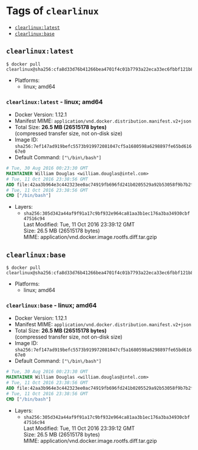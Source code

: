 <!-- THIS FILE IS GENERATED VIA './update-remote.sh' -->

# Tags of `clearlinux`

-	[`clearlinux:latest`](#clearlinuxlatest)
-	[`clearlinux:base`](#clearlinuxbase)

## `clearlinux:latest`

```console
$ docker pull clearlinux@sha256:cfa8d33d76b41266bea4701f4c01b7793a22eca33ec6fbbf121b858a8c59909f
```

-	Platforms:
	-	linux; amd64

### `clearlinux:latest` - linux; amd64

-	Docker Version: 1.12.1
-	Manifest MIME: `application/vnd.docker.distribution.manifest.v2+json`
-	Total Size: **26.5 MB (26515178 bytes)**  
	(compressed transfer size, not on-disk size)
-	Image ID: `sha256:7ef147ad919befc5573b919972081047cf5a1680598a6298897fe65bd61667e0`
-	Default Command: `["\/bin\/bash"]`

```dockerfile
# Tue, 30 Aug 2016 00:23:30 GMT
MAINTAINER William Douglas <william.douglas@intel.com>
# Tue, 11 Oct 2016 23:38:56 GMT
ADD file:42aa3b964e3c442323ee0ac74919fb696fd241b0205529a92b53058f9b7b2f00 in / 
# Tue, 11 Oct 2016 23:38:56 GMT
CMD ["/bin/bash"]
```

-	Layers:
	-	`sha256:305d342a44af9f91a17c9bf932e964ca81aa3b1ec176a3ba34930cbf47516c94`  
		Last Modified: Tue, 11 Oct 2016 23:39:12 GMT  
		Size: 26.5 MB (26515178 bytes)  
		MIME: application/vnd.docker.image.rootfs.diff.tar.gzip

## `clearlinux:base`

```console
$ docker pull clearlinux@sha256:cfa8d33d76b41266bea4701f4c01b7793a22eca33ec6fbbf121b858a8c59909f
```

-	Platforms:
	-	linux; amd64

### `clearlinux:base` - linux; amd64

-	Docker Version: 1.12.1
-	Manifest MIME: `application/vnd.docker.distribution.manifest.v2+json`
-	Total Size: **26.5 MB (26515178 bytes)**  
	(compressed transfer size, not on-disk size)
-	Image ID: `sha256:7ef147ad919befc5573b919972081047cf5a1680598a6298897fe65bd61667e0`
-	Default Command: `["\/bin\/bash"]`

```dockerfile
# Tue, 30 Aug 2016 00:23:30 GMT
MAINTAINER William Douglas <william.douglas@intel.com>
# Tue, 11 Oct 2016 23:38:56 GMT
ADD file:42aa3b964e3c442323ee0ac74919fb696fd241b0205529a92b53058f9b7b2f00 in / 
# Tue, 11 Oct 2016 23:38:56 GMT
CMD ["/bin/bash"]
```

-	Layers:
	-	`sha256:305d342a44af9f91a17c9bf932e964ca81aa3b1ec176a3ba34930cbf47516c94`  
		Last Modified: Tue, 11 Oct 2016 23:39:12 GMT  
		Size: 26.5 MB (26515178 bytes)  
		MIME: application/vnd.docker.image.rootfs.diff.tar.gzip
